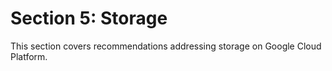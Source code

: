 # Section 5: Storage

This section covers recommendations addressing storage on Google Cloud Platform.
